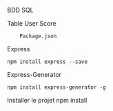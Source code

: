 BDD SQL

Table User
Score


```
    Package.json
```

Express
```
npm install express --save
```

Express-Generator
```
npm install express-generator -g
```

Installer le projet
npm install